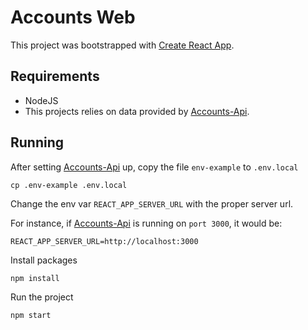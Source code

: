 # Accounts Web

This project was bootstrapped with [Create React App](https://github.com/facebook/create-react-app). 

## Requirements 

- NodeJS
- This projects relies on data provided by [Accounts-Api](https://github.com/ViniciusTavares/accounts-api).

## Running 

After setting [Accounts-Api](https://github.com/ViniciusTavares/accounts-api) up, copy the file `env-example` to `.env.local`
```
cp .env-example .env.local
```

Change the env var ```REACT_APP_SERVER_URL``` with the proper server url.

For instance, if [Accounts-Api](https://github.com/ViniciusTavares/accounts-api) is running on ```port 3000```, it would be:

```
REACT_APP_SERVER_URL=http://localhost:3000
```

Install packages

``` npm install ``` 

Run the project 

``` npm start ``` 
